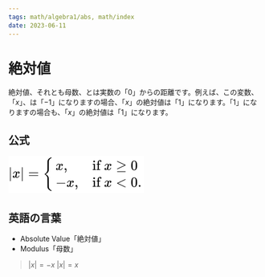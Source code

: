 ```yaml
---
tags: math/algebra1/abs, math/index
date: 2023-06-11
---
```


# 絶対値

絶対値、それとも母数、とは実数の「$0$」からの距離です。例えば、この変数、「$x$」、は「$-1$」になりますの場合、「$x$」の絶対値は「$1$」になります。「$1$」になりますの場合も、「$x$」の絶対値は「$1$」になります。

## 公式

![](2081a5ca887ae441236a175ae4a7f451e4632920.svg)

## 英語の言葉

- Absolute Value「絶対値」
- Modulus「母数」

> $\lvert x \rvert = -x$
> $\lvert x \rvert = x$

